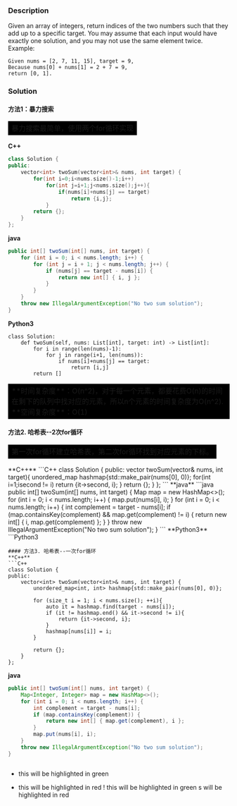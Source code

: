 ### Description
Given an array of integers, return indices of the two numbers such that they add up to a specific target.
You may assume that each input would have exactly one solution, and you may not use the same element twice.
Example:
```
Given nums = [2, 7, 11, 15], target = 9,
Because nums[0] + nums[1] = 2 + 7 = 9,
return [0, 1].
```
### Solution
#### 方法1：暴力搜索
<table><tr><td bgcolor=black>
  暴力搜索最简单，使用两个for循环实现 
</td></tr></table>

**C++**
```C++
class Solution {
public:
    vector<int> twoSum(vector<int>& nums, int target) {
        for(int i=0;i<nums.size()-1;i++)
            for(int j=i+1;j<nums.size();j++){
                if(nums[i]+nums[j] == target)
                    return {i,j};
            }
        return {};
    }
};
```
**java**
```java
public int[] twoSum(int[] nums, int target) {
    for (int i = 0; i < nums.length; i++) {
        for (int j = i + 1; j < nums.length; j++) {
            if (nums[j] == target - nums[i]) {
                return new int[] { i, j };
            }
        }
    }
    throw new IllegalArgumentException("No two sum solution");
}
```
**Python3**
```Python3
class Solution:
    def twoSum(self, nums: List[int], target: int) -> List[int]:
        for i in range(len(nums)-1):
            for j in range(i+1, len(nums)):
                if nums[i]+nums[j] == target:
                    return [i,j]
        return []
```
<table><tr><td bgcolor=black>
**时间复杂度**：O(n^2)，对于每一个元素，都要花费O(n)的时间在剩下的队列中找对应的元素，所以n个元素的时间复杂度为O(n^2).    
**空间复杂度**：O(1)  
</td></tr></table>
  


#### 方法2. 哈希表--2次for循环
<table><tr><td bgcolor=black>
第一次for循环建立哈希表，第二次for循环找到对应元素的下标。  
</td></tr></table>
**C++**
```C++
class Solution {
public:
    vector<int> twoSum(vector<int>& nums, int target){
        unordered_map<int, int> hashmap{std::make_pair(nums[0], 0)};
        for(int i=1;i<nums.size();i++){
            hashmap[nums[i]] = i;
        }
        for(int i=0;i<nums.size();i++){
            auto it = hashmap.find(target-nums[i]);
            if(it != hashmap.end() && it->second != i)
                return {it->second, i};
        }
        return {};
    }
};
```
**java**
```java
public int[] twoSum(int[] nums, int target) {
    Map<Integer, Integer> map = new HashMap<>();
    for (int i = 0; i < nums.length; i++) {
        map.put(nums[i], i);
    }
    for (int i = 0; i < nums.length; i++) {
        int complement = target - nums[i];
        if (map.containsKey(complement) && map.get(complement) != i) {
            return new int[] { i, map.get(complement) };
        }
    }
    throw new IllegalArgumentException("No two sum solution");
}
```
**Python3**
```Python3

```
#### 方法3. 哈希表--一次for循环
**C++**
```C++
class Solution {
public:
    vector<int> twoSum(vector<int>& nums, int target) {
        unordered_map<int, int> hashmap{std::make_pair(nums[0], 0)};
        
        for (size_t i = 1; i < nums.size(); ++i){
            auto it = hashmap.find(target - nums[i]);
            if (it != hashmap.end() && it->second != i){
                return {it->second, i};
            }
            hashmap[nums[i]] = i;
        }
        
        return {};
    }
};
```
**java**
```java
public int[] twoSum(int[] nums, int target) {
    Map<Integer, Integer> map = new HashMap<>();
    for (int i = 0; i < nums.length; i++) {
        int complement = target - nums[i];
        if (map.containsKey(complement)) {
            return new int[] { map.get(complement), i };
        }
        map.put(nums[i], i);
    }
    throw new IllegalArgumentException("No two sum solution");
}
```
```Python3
```

  + this will be highlighted in green
  - this will be highlighted in red
  ! this will be highlighted in green
  s will be highlighted in red

